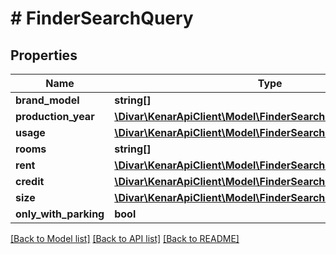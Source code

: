 # # FinderSearchQuery

## Properties

Name | Type | Description | Notes
------------ | ------------- | ------------- | -------------
**brand_model** | **string[]** |  | [optional]
**production_year** | [**\Divar\KenarApiClient\Model\FinderSearchQueryNumberRange**](FinderSearchQueryNumberRange.md) |  | [optional]
**usage** | [**\Divar\KenarApiClient\Model\FinderSearchQueryNumberRange**](FinderSearchQueryNumberRange.md) |  | [optional]
**rooms** | **string[]** |  | [optional]
**rent** | [**\Divar\KenarApiClient\Model\FinderSearchQueryNumberRange**](FinderSearchQueryNumberRange.md) |  | [optional]
**credit** | [**\Divar\KenarApiClient\Model\FinderSearchQueryNumberRange**](FinderSearchQueryNumberRange.md) |  | [optional]
**size** | [**\Divar\KenarApiClient\Model\FinderSearchQueryNumberRange**](FinderSearchQueryNumberRange.md) |  | [optional]
**only_with_parking** | **bool** |  | [optional]

[[Back to Model list]](../../README.md#models) [[Back to API list]](../../README.md#endpoints) [[Back to README]](../../README.md)
